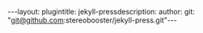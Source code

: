 ---layout: plugintitle: jekyll-pressdescription: author: git: "git@github.com:stereobooster/jekyll-press.git"---